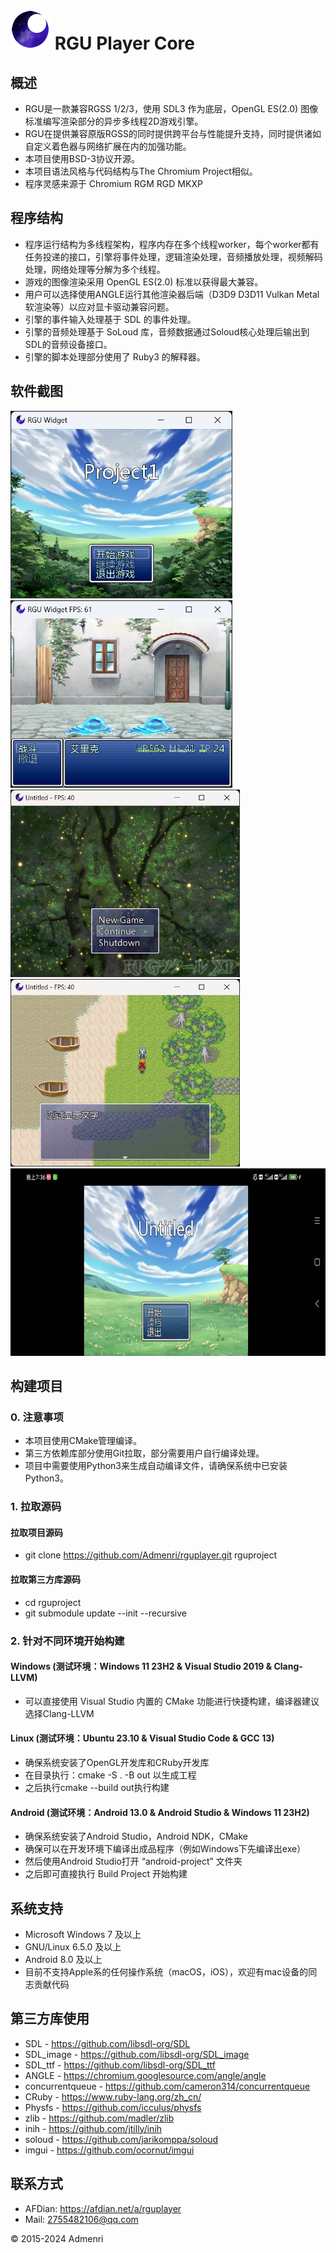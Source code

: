 ﻿# ![Logo](app/resources/rgu_favicon_64.png) RGU Player Core

## 概述

 - RGU是一款兼容RGSS 1/2/3，使用 SDL3 作为底层，OpenGL ES(2.0) 图像标准编写渲染部分的异步多线程2D游戏引擎。  
 - RGU在提供兼容原版RGSS的同时提供跨平台与性能提升支持，同时提供诸如自定义着色器与网络扩展在内的加强功能。  
 - 本项目使用BSD-3协议开源。  
 - 本项目语法风格与代码结构与The Chromium Project相似。
 - 程序灵感来源于 Chromium RGM RGD MKXP

## 程序结构

- 程序运行结构为多线程架构，程序内存在多个线程worker，每个worker都有任务投递的接口，引擎将事件处理，逻辑渲染处理，音频播放处理，视频解码处理，网络处理等分解为多个线程。   
- 游戏的图像渲染采用 OpenGL ES(2.0) 标准以获得最大兼容。  
- 用户可以选择使用ANGLE运行其他渲染器后端（D3D9 D3D11 Vulkan Metal 软渲染等）以应对显卡驱动兼容问题。  
- 引擎的事件输入处理基于 SDL 的事件处理。  
- 引擎的音频处理基于 SoLoud 库，音频数据通过Soloud核心处理后输出到SDL的音频设备接口。  
- 引擎的脚本处理部分使用了 Ruby3 的解释器。  

## 软件截图

<img src="app/test/1.png" height="300">

<img src="app/test/2.png" height="300">

<img src="app/test/3.png" height="300">

<img src="app/test/4.png" height="300">

<img src="app/test/5.jpg" height="300">

## 构建项目
### 0. 注意事项

 - 本项目使用CMake管理编译。
 - 第三方依赖库部分使用Git拉取，部分需要用户自行编译处理。
 - 项目中需要使用Python3来生成自动编译文件，请确保系统中已安装Python3。

### 1. 拉取源码
#### 拉取项目源码
 - git clone https://github.com/Admenri/rguplayer.git rguproject
#### 拉取第三方库源码
 - cd rguproject
 - git submodule update --init --recursive

### 2. 针对不同环境开始构建
#### Windows (测试环境：Windows 11 23H2 & Visual Studio 2019 & Clang-LLVM)
 - 可以直接使用 Visual Studio 内置的 CMake 功能进行快捷构建，编译器建议选择Clang-LLVM

#### Linux (测试环境：Ubuntu 23.10 & Visual Studio Code & GCC 13)
 - 确保系统安装了OpenGL开发库和CRuby开发库
 - 在目录执行：cmake -S . -B out 以生成工程
 - 之后执行cmake --build out执行构建

#### Android (测试环境：Android 13.0 & Android Studio & Windows 11 23H2)
 - 确保系统安装了Android Studio，Android NDK，CMake
 - 确保可以在开发环境下编译出成品程序（例如Windows下先编译出exe）
 - 然后使用Android Studio打开 “android-project” 文件夹
 - 之后即可直接执行 Build Project 开始构建

## 系统支持

- Microsoft Windows 7 及以上
- GNU/Linux 6.5.0 及以上
- Android 8.0 及以上
- 目前不支持Apple系的任何操作系统（macOS，iOS），欢迎有mac设备的同志贡献代码

## 第三方库使用

- SDL - https://github.com/libsdl-org/SDL
- SDL_image - https://github.com/libsdl-org/SDL_image
- SDL_ttf - https://github.com/libsdl-org/SDL_ttf
- ANGLE - https://chromium.googlesource.com/angle/angle
- concurrentqueue - https://github.com/cameron314/concurrentqueue
- CRuby - https://www.ruby-lang.org/zh_cn/
- Physfs - https://github.com/icculus/physfs
- zlib - https://github.com/madler/zlib
- inih - https://github.com/jtilly/inih
- soloud - https://github.com/jarikomppa/soloud
- imgui - https://github.com/ocornut/imgui

## 联系方式

- AFDian: https://afdian.net/a/rguplayer
- Mail: 2755482106@qq.com

© 2015-2024 Admenri
